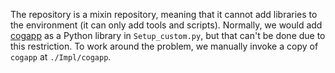 The repository is a mixin repository, meaning that it cannot add libraries to the environment (it can only add tools and scripts). Normally, we would add [cogapp](https://nedbatchelder.com/code/cog) as a Python library in `Setup_custom.py`, but that can't be done due to this restriction. To work around the problem, we manually invoke a copy of `cogapp` at `./Impl/cogapp`.
